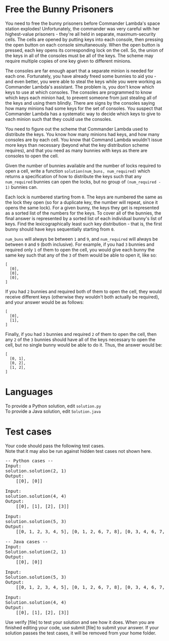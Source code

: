 Free the Bunny Prisoners
========================

You need to free the bunny prisoners before Commander Lambda's space station explodes! Unfortunately, the commander was very careful with her highest-value prisoners - they're all held in separate, maximum-security cells. The cells are opened by putting keys into each console, then pressing the open button on each console simultaneously. When the open button is pressed, each key opens its corresponding lock on the cell. So, the union of the keys in all of the consoles must be all of the keys. The scheme may require multiple copies of one key given to different minions.

The consoles are far enough apart that a separate minion is needed for each one. Fortunately, you have already freed some bunnies to aid you - and even better, you were able to steal the keys while you were working as Commander Lambda's assistant. The problem is, you don't know which keys to use at which consoles. The consoles are programmed to know which keys each minion had, to prevent someone from just stealing all of the keys and using them blindly. There are signs by the consoles saying how many minions had some keys for the set of consoles. You suspect that Commander Lambda has a systematic way to decide which keys to give to each minion such that they could use the consoles.

You need to figure out the scheme that Commander Lambda used to distribute the keys. You know how many minions had keys, and how many consoles are by each cell.  You know that Command Lambda wouldn't issue more keys than necessary (beyond what the key distribution scheme requires), and that you need as many bunnies with keys as there are consoles to open the cell.

Given the number of bunnies available and the number of locks required to open a cell, write a function `solution(num_buns, num_required)` which returns a specification of how to distribute the keys such that any `num_required` bunnies can open the locks, but no group of `(num_required - 1)` bunnies can.

Each lock is numbered starting from `0`. The keys are numbered the same as the lock they open (so for a duplicate key, the number will repeat, since it opens the same lock). For a given bunny, the keys they get is represented as a sorted list of the numbers for the keys. To cover all of the bunnies, the final answer is represented by a sorted list of each individual bunny's list of keys.  Find the lexicographically least such key distribution - that is, the first bunny should have keys sequentially starting from `0`.

`num_buns` will always be between `1` and `9`, and `num_required` will always be between `0` and `9` (both inclusive).  For example, if you had `3` bunnies and required only `1` of them to open the cell, you would give each bunny the same key such that any of the `3` of them would be able to open it, like so:

```
[
  [0],
  [0],
  [0],
]
```

If you had `2` bunnies and required both of them to open the cell, they would receive different keys (otherwise they wouldn't both actually be required), and your answer would be as follows:

```
[
  [0],
  [1],
]
```

Finally, if you had `3` bunnies and required `2` of them to open the cell, then any `2` of the `3` bunnies should have all of the keys necessary to open the cell, but no single bunny would be able to do it.  Thus, the answer would be:
```
[
  [0, 1],
  [0, 2],
  [1, 2],
]
```

Languages
=========

To provide a Python solution, edit `solution.py`  
To provide a Java solution, edit `Solution.java`

Test cases
==========
Your code should pass the following test cases.  
Note that it may also be run against hidden test cases not shown here.

<pre>
-- Python cases --
Input:
solution.solution(2, 1)
Output:
    [[0], [0]]

Input:
solution.solution(4, 4)
Output:
    [[0], [1], [2], [3]]

Input:
solution.solution(5, 3)
Output:
    [[0, 1, 2, 3, 4, 5], [0, 1, 2, 6, 7, 8], [0, 3, 4, 6, 7, 9], [1, 3, 5, 6, 8, 9], [2, 4, 5, 7, 8, 9]]

-- Java cases --
Input:
Solution.solution(2, 1)
Output:
    [[0], [0]]

Input:
Solution.solution(5, 3)
Output:
    [[0, 1, 2, 3, 4, 5], [0, 1, 2, 6, 7, 8], [0, 3, 4, 6, 7, 9], [1, 3, 5, 6, 8, 9], [2, 4, 5, 7, 8, 9]]

Input:
Solution.solution(4, 4)
Output:
    [[0], [1], [2], [3]]
</pre>

Use verify [file] to test your solution and see how it does. When you are finished editing your code, use submit [file] to submit your answer. If your solution passes the test cases, it will be removed from your home folder.

